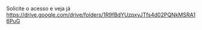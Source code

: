 Solicite o acesso e veja já
https://drive.google.com/drive/folders/1R9fBdYUzpxyJTfs4d02PQNkMSRA16PuG
